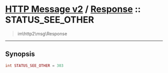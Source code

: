 # [HTTP Message v2](http2.md) / [Response](http2-Response.md) :: STATUS_SEE_OTHER
 > im\http2\msg\Response
____

## Synopsis
```php
int STATUS_SEE_OTHER = 303
```

